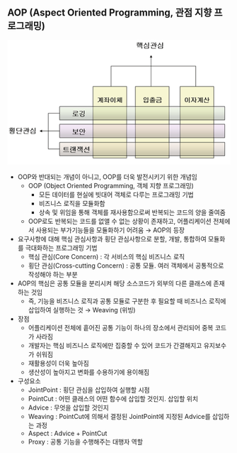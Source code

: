 ## AOP (Aspect Oriented Programming, 관점 지향 프로그래밍)

![](2021-06-27-19-18-02.png)

- OOP와 반대되는 개념이 아니고, OOP를 더욱 발전시키기 위한 개념임
    - OOP (Object Oriented Programming, 객체 지향 프로그래밍)
        - 모든 데이터를 현실에 빗대어 객체로 다루는 프로그래밍 기법
        - 비즈니스 로직을 모듈화함
        - 상속 및 위임을 통해 객체를 재사용함으로써 반복되는 코드의 양을 줄여줌
    - OOP로도 반복되는 코드를 없앨 수 없는 상황이 존재하고, 어플리케이션 전체에서 사용되는 부가기능들을 모듈화하기 어려움 → AOP의 등장
- 요구사항에 대해 핵심 관심사항과 횡단 관심사항으로 분할, 개발, 통합하여 모듈화를 극대화하는 프로그래밍 기법
    - 핵심 관심(Core Concern) : 각 서비스의 핵심 비즈니스 로직
    - 횡단 관심(Cross-cutting Concern) : 공통 모듈. 여러 객체에서 공통적으로 작성해야 하는 부분
- AOP의 핵심은 공통 모듈을 분리시켜 해당 소스코드가 외부의 다른 클래스에 존재하는 것임
    - 즉, 기능을 비즈니스 로직과 공통 모듈로 구분한 후 필요할 때 비즈니스 로직에 삽입하여 실행하는 것 → Weaving (위빙)
- 장점
    - 어플리케이션 전체에 흩어진 공통 기능이 하나의 장소에서 관리되어 중복 코드가 사라짐
    - 개발자는 핵심 비즈니스 로직에만 집중할 수 있어 코드가 간결해지고 유지보수가 쉬워짐
    - 재활용성이 더욱 높아짐
    - 생산성이 높아지고 변화를 수용하기에 용이해짐
- 구성요소
    - JointPoint : 횡단 관심을 삽입하여 실행할 시점
    - PointCut : 어떤 클래스의 어떤 함수에 삽입할 것인지. 삽입할 위치
    - Advice : 무엇을 삽입할 것인지
    - Weaving : PointCut에 의해서 결정된 JointPoint에 지정된 Advice를 삽입하는 과정
    - Aspect : Advice + PointCut
    - Proxy : 공통 기능을 수행해주는 대행자 역할